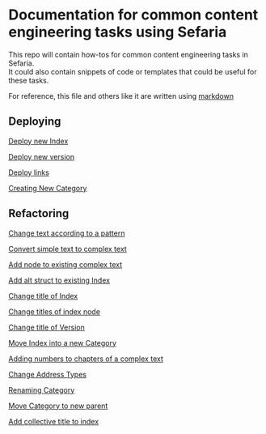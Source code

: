 # Documentation for common content engineering tasks using Sefaria

This repo will contain how-tos for common content engineering tasks in Sefaria.  
It could also contain snippets of code or templates that could be useful for these tasks. 

For reference, this file and others like it are written using [markdown](https://docs.github.com/en/github/writing-on-github/basic-writing-and-formatting-syntax)


## Deploying 

[Deploy new Index](./docs/deployIndex.md)

[Deploy new version](./docs/deployVersion.md)

[Deploy links](./docs/deployLinks.md)

[Creating New Category](./docs/deployCategory.md)



## Refactoring

[Change text according to a pattern](./docs/changeTextPattern.md)

[Convert simple text to complex text](./docs/convertToComplexText.md)

[Add node to existing complex text](./docs/addSchemaNode.md)
	
[Add alt struct to existing Index](./docs/addAltStruct.md)

[Change title of Index](./docs/changeIndexTitle.md)

[Change titles of index node](./docs/changeIndexNodeTitle.md)
	
[Change title of Version](./docs/changeVersionTitle.md)

[Move Index into a new Category](./docs/moveIndexIntoCategory.md)

[Adding numbers to chapters of a complex text](./docs/addNumbersToSchemaNode.md)

[Change Address Types](./docs/changeAddressType.md)	
  
[Renaming Category](./docs/renameCategory.md)

[Move Category to new parent](./docs/moveCategoryToNewParent.md)

[Add collective title to index](./docs/addingCollectiveTitle.md)

	

